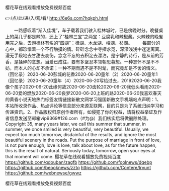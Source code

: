 
樱花草在线观看播放免费视频百度




👉/点/此/进/入/观/看/ http://6e6s.com?hqkph.html




　　一路感叹着“渐入佳境”，车子载着我们驶入桂林城时，已是傍晚时分。晚餐桌上的菜几乎都是辣的，还上了“桂林三宝”之两宝：豆腐乳和辣椒酱。火辣辣的晚餐用完之后，去游桂林有名的“四湖”：桂湖、木龙湖、榕湖、杉湖。
　　每部分的心中，都珍惜着一个不行触摸的情。碎碎念念中寻探求觅，深深浅浅中迷迷离离。漫无手段地去甘甜去哀伤，念念不忘的去积淀去漂泊，是宁静的诗行，是从前的芳香，是揉碎的念想。当爱已成往，要有多坚忍本领朝思暮想。一种忘怀不是不不妨，而本人的心却不承诺；一种不期而遇不是不时髦，而究竟却是不舍的情义。
（回忆录）2020-06-20彭城的花香2020-06-20童年（2）2020-06-20童年1（回忆录）2020-06-20童年（4）2020-06-20写给过去，20192020-06-20我像个孩子2020-06-20此缘何故2020-06-20齿轮2020-06-20我低头看雨2020-06-20爱的燃放2020-06-20良梦2020-06-20上班的路2020-06-20我喜欢春天的黄昏小说天地热门标签友情链接新散文网学习强国新散文手机端站点声明：1、本站所收录作品、热点评论等信息部分来源互联网，目的只是为了系统归纳学习和传递资讯。2、作品版权归原创作者所有，如侵犯了你的权益，请将权益举证及作者信息发送至邮箱vip9369#126.com（#为@）我们核实后将做删除处理。Copyright
35, many years later, we call this summer that summer, in summer, we once smiled is very beautiful, very beautiful.
Usually, we expect too much tomorrow, disdainful of the results, and ignore the most beautiful scenery in the roads.
Put the purpose of marriage in front of love, is not pure enough, love is love, talk about love, as for the future happen, this is the result of natural.
Seriously today, tomorrow, open your eyes at that moment will come.
樱花草在线观看播放免费视频百度 https://github.com/qdouban/zagfb
https://github.com/foolnews/dqebp
https://github.com/beooknews/zztq
https://github.com/Contere/lrvunt
https://github.com/webnewse/gwwz





樱花草在线观看播放免费视频百度
